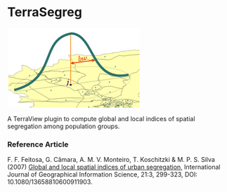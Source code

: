 # TerraSegreg

![](TerraSegreg.png)

A TerraView plugin to compute global and local indices of spatial segregation among population groups.

### Reference Article
F. F. Feitosa, G. Câmara, A. M. V. Monteiro, T. Koschitzki & M. P. S. Silva (2007) [Global and local spatial indices of urban segregation](https://www.tandfonline.com/doi/abs/10.1080/13658810600911903), International Journal of Geographical Information Science, 21:3, 299-323, DOI: 10.1080/13658810600911903. 
